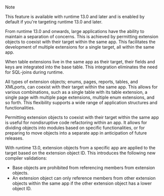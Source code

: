 
> [!NOTE]
> This feature is available with runtime 13.0 and later and is enabled by default if you're targeting runtime 13.0 and later.

From runtime 13.0 and onwards, large applications have the ability to maintain a separation of concerns. This is achieved by permitting extension objects to coexist with their target within the same app. This facilitates the development of multiple extensions for a single target, all within the same app. 

When table extensions live in the same app as their target, their fields and keys are integrated into the base table. This integration eliminates the need for SQL-joins during runtime. 

All types of extension objects; enums, pages, reports, tables, and XMLports, can coexist with their target within the same app. This allows for various combinations, such as a single table with its table extension, a single page with multiple page extensions, multiple enum extensions, and so forth. This flexibility supports a wide range of application structures and functionalities.

Permitting extension objects to coexist with their target within the same app is useful for nondisruptive code refactoring within an app. It allows for dividing objects into modules based on specific functionalities, or for preparing to move objects into a separate app in anticipation of future releases.

With runtime 13.0, extension objects from a specific app are applied to the target based on the extension object ID. This introduces the following new compiler validations:

* Base objects are prohibited from referencing members from extension objects.
* An extension object can only reference members from other extension objects within the same app if the other extension object has a lower object ID.